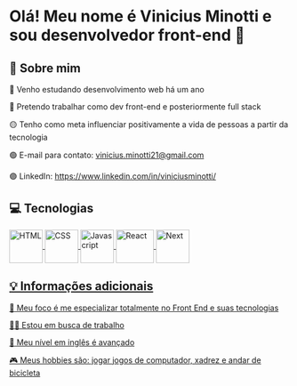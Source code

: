 # Olá! Meu nome é Vinicius Minotti e sou desenvolvedor front-end 👋

## 🚀 Sobre mim

🔴 Venho estudando desenvolvimento web há um ano

🔵 Pretendo trabalhar como dev front-end e posteriormente full stack

🟡 Tenho como meta influenciar positivamente a vida de pessoas a partir da tecnologia

🟢 E-mail para contato: vinicius.minotti21@gmail.com

🟣 LinkedIn: https://www.linkedin.com/in/viniciusminotti/


## 💻 Tecnologias

<div>
  <a href="https://github.com/minotti21">
  <img align="center" alt="HTML" height="60" width="60" src="https://img.icons8.com/color/344/html-5--v1.png">
  <img align="center" alt="CSS" height="60" width="60" src="https://img.icons8.com/color/344/css3.png">
  <img align="center" alt="Javascript" height="60" width="60" src="https://img.icons8.com/color/344/javascript--v1.png">
  <img align="center" alt="React" height="60" width="68" src="https://upload.wikimedia.org/wikipedia/commons/thumb/a/a7/React-icon.svg/640px-React-icon.svg.png">
  <img align="center" alt="Next" height="60" width="60" src="https://ui-lib.com/blog/wp-content/uploads/2021/12/nextjs-boilerplate-logo.png">
<div/>

## 💡 Informações adicionais

🧠 Meu foco é me especializar totalmente no Front End e suas tecnologias

👩‍💻 Estou em busca de trabalho

💬 Meu nível em inglês é avançado

🎮 Meus hobbies são: jogar jogos de computador, xadrez e andar de bicicleta
